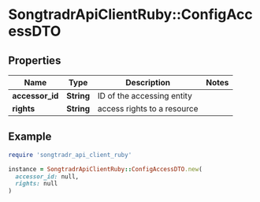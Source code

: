 # SongtradrApiClientRuby::ConfigAccessDTO

## Properties

| Name | Type | Description | Notes |
| ---- | ---- | ----------- | ----- |
| **accessor_id** | **String** | ID of the accessing entity |  |
| **rights** | **String** | access rights to a resource |  |

## Example

```ruby
require 'songtradr_api_client_ruby'

instance = SongtradrApiClientRuby::ConfigAccessDTO.new(
  accessor_id: null,
  rights: null
)
```

